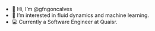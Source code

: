 - 👋 Hi, I’m @gfngoncalves
- 👀 I’m interested in fluid dynamics and machine learning.
- 💻 Currently a Software Engineer at Quaisr.

<!---
gfngoncalves/gfngoncalves is a ✨ special ✨ repository because its `README.md` (this file) appears on your GitHub profile.
You can click the Preview link to take a look at your changes.
--->
